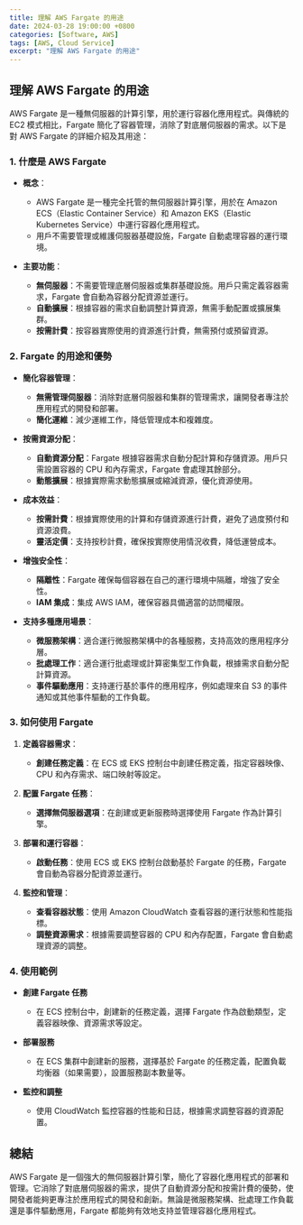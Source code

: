 ```yaml
---
title: 理解 AWS Fargate 的用途
date: 2024-03-28 19:00:00 +0800
categories: [Software, AWS]
tags: [AWS, Cloud Service] 
excerpt: "理解 AWS Fargate 的用途"
---
```


## 理解 AWS Fargate 的用途

AWS Fargate 是一種無伺服器的計算引擎，用於運行容器化應用程式。與傳統的 EC2 模式相比，Fargate 簡化了容器管理，消除了對底層伺服器的需求。以下是對 AWS Fargate 的詳細介紹及其用途：

### **1. 什麼是 AWS Fargate**

- **概念**：
  - AWS Fargate 是一種完全托管的無伺服器計算引擎，用於在 Amazon ECS（Elastic Container Service）和 Amazon EKS（Elastic Kubernetes Service）中運行容器化應用程式。
  - 用戶不需要管理或維護伺服器基礎設施，Fargate 自動處理容器的運行環境。

- **主要功能**：
  - **無伺服器**：不需要管理底層伺服器或集群基礎設施。用戶只需定義容器需求，Fargate 會自動為容器分配資源並運行。
  - **自動擴展**：根據容器的需求自動調整計算資源，無需手動配置或擴展集群。
  - **按需計費**：按容器實際使用的資源進行計費，無需預付或預留資源。

### **2. Fargate 的用途和優勢**

- **簡化容器管理**：
  - **無需管理伺服器**：消除對底層伺服器和集群的管理需求，讓開發者專注於應用程式的開發和部署。
  - **簡化運維**：減少運維工作，降低管理成本和複雜度。

- **按需資源分配**：
  - **自動資源分配**：Fargate 根據容器需求自動分配計算和存儲資源。用戶只需設置容器的 CPU 和內存需求，Fargate 會處理其餘部分。
  - **動態擴展**：根據實際需求動態擴展或縮減資源，優化資源使用。

- **成本效益**：
  - **按需計費**：根據實際使用的計算和存儲資源進行計費，避免了過度預付和資源浪費。
  - **靈活定價**：支持按秒計費，確保按實際使用情況收費，降低運營成本。

- **增強安全性**：
  - **隔離性**：Fargate 確保每個容器在自己的運行環境中隔離，增強了安全性。
  - **IAM 集成**：集成 AWS IAM，確保容器具備適當的訪問權限。

- **支持多種應用場景**：
  - **微服務架構**：適合運行微服務架構中的各種服務，支持高效的應用程序分層。
  - **批處理工作**：適合運行批處理或計算密集型工作負載，根據需求自動分配計算資源。
  - **事件驅動應用**：支持運行基於事件的應用程序，例如處理來自 S3 的事件通知或其他事件驅動的工作負載。

### **3. 如何使用 Fargate**

1. **定義容器需求**：
   - **創建任務定義**：在 ECS 或 EKS 控制台中創建任務定義，指定容器映像、CPU 和內存需求、端口映射等設定。

2. **配置 Fargate 任務**：
   - **選擇無伺服器選項**：在創建或更新服務時選擇使用 Fargate 作為計算引擎。

3. **部署和運行容器**：
   - **啟動任務**：使用 ECS 或 EKS 控制台啟動基於 Fargate 的任務，Fargate 會自動為容器分配資源並運行。

4. **監控和管理**：
   - **查看容器狀態**：使用 Amazon CloudWatch 查看容器的運行狀態和性能指標。
   - **調整資源需求**：根據需要調整容器的 CPU 和內存配置，Fargate 會自動處理資源的調整。

### **4. 使用範例**

- **創建 Fargate 任務**
  - 在 ECS 控制台中，創建新的任務定義，選擇 Fargate 作為啟動類型，定義容器映像、資源需求等設定。

- **部署服務**
  - 在 ECS 集群中創建新的服務，選擇基於 Fargate 的任務定義，配置負載均衡器（如果需要），設置服務副本數量等。

- **監控和調整**
  - 使用 CloudWatch 監控容器的性能和日誌，根據需求調整容器的資源配置。

## **總結**

AWS Fargate 是一個強大的無伺服器計算引擎，簡化了容器化應用程式的部署和管理。它消除了對底層伺服器的需求，提供了自動資源分配和按需計費的優勢，使開發者能夠更專注於應用程式的開發和創新。無論是微服務架構、批處理工作負載還是事件驅動應用，Fargate 都能夠有效地支持並管理容器化應用程式。
